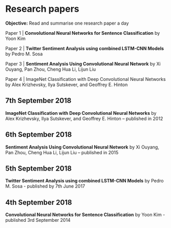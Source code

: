 # Research papers

**Objective:** Read and summarise one research paper a day

Paper 1 | **Convolutional Neural Networks for Sentence Classification** by Yoon Kim

Paper 2 | **Twitter Sentiment Analysis using combined LSTM-CNN Models** by Pedro M. Sosa

Paper 3 | **Sentiment Analysis Using Convolutional Neural Network** by Xi Ouyang, Pan Zhou, Cheng Hua Li, Lijun Liu

Paper 4 | ImageNet Classification with Deep Convolutional Neural Networks by Alex Krizhevsky, Ilya Sutskever, and Geoffrey E. Hinton

## 7th September 2018
**ImageNet Classification with Deep Convolutional Neural Networks** by Alex Krizhevsky, Ilya Sutskever, and Geoffrey E. Hinton – published in 2012

## 6th September 2018
**Sentiment Analysis Using Convolutional Neural Network** by Xi Ouyang, Pan Zhou, Cheng Hua Li, Lijun Liu – published in 2015

## 5th September 2018
**Twitter Sentiment Analysis using combined LSTM-CNN Models** by Pedro M. Sosa - published by 7th June 2017

## 4th September 2018
**Convolutional Neural Networks for Sentence Classification** by Yoon Kim - published 3rd September 2014